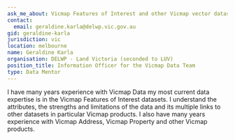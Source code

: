 ```yaml
---
ask_me_about: Vicmap Features of Interest and other Vicmap vector datasets
contact:
  email: geraldine.karla@delwp.vic.gov.au
gid: geraldine-karla
jurisdiction: vic
location: melbourne
name: Geraldine Karla
organisation: DELWP - Land Victoria (seconded to LUV)
position_title: Information Officer for the Vicmap Data Team
type: Data Mentor
---
```


I have many years experience with Vicmap Data my most current data expertise is in the Vicmap Features of Interest datasets. I understand the attributes, the strengths and limitations of the data and its multiple links to other datasets in particular Vicmap products. I also have many years experience with Vicmap Address, Vicmap Property and other Vicmap products.